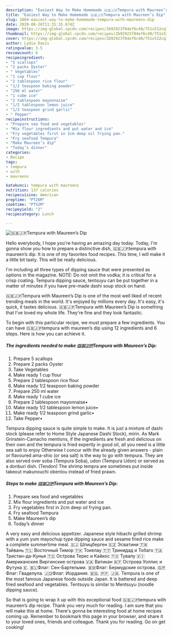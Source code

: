```yaml
---
description: "Easiest Way to Make Homemade 🇬🇧🇯🇵Tempura with Maureen’s Dip"
title: "Easiest Way to Make Homemade 🇬🇧🇯🇵Tempura with Maureen’s Dip"
slug: 1069-easiest-way-to-make-homemade-tempura-with-maureens-dip
date: 2020-08-26T11:31:15.674Z
image: https://img-global.cpcdn.com/recipes/2b92923f84ef6c40/751x532cq70/🇬🇧🇯🇵tempura-with-maureens-dip-recipe-main-photo.jpg
thumbnail: https://img-global.cpcdn.com/recipes/2b92923f84ef6c40/751x532cq70/🇬🇧🇯🇵tempura-with-maureens-dip-recipe-main-photo.jpg
cover: https://img-global.cpcdn.com/recipes/2b92923f84ef6c40/751x532cq70/🇬🇧🇯🇵tempura-with-maureens-dip-recipe-main-photo.jpg
author: Lydia Davis
ratingvalue: 3.5
reviewcount: 6
recipeingredient:
- "5 scallops"
- "2 packs Oyster"
- " Vegetables"
- "1 cup flour"
- "2 tablespoon rice flour"
- "1/2 teaspoon baking powder"
- "250 ml water"
- "1 cube ice"
- "2 tablespoon mayonnaise"
- "1/2 tablespoon lemon juice"
- "1/2 teaspoon grind garlic"
- " Pepper"
recipeinstructions:
- "Prepare sea food and vegetables"
- "Mix flour ingredients and put water and ice"
- "Fry vegetables first in 2cm deep oil frying pan."
- "Fry seafood Tempura"
- "Make Maureen’s dip"
- "Today’s dinner"
categories:
- Recipe
tags:
- tempura
- with
- maureens

katakunci: tempura with maureens 
nutrition: 137 calories
recipecuisine: American
preptime: "PT26M"
cooktime: "PT52M"
recipeyield: "2"
recipecategory: Lunch

---
```



![🇬🇧🇯🇵Tempura with Maureen’s Dip](https://img-global.cpcdn.com/recipes/2b92923f84ef6c40/751x532cq70/🇬🇧🇯🇵tempura-with-maureens-dip-recipe-main-photo.jpg)

Hello everybody, I hope you're having an amazing day today. Today, I'm gonna show you how to prepare a distinctive dish, 🇬🇧🇯🇵tempura with maureen’s dip. It is one of my favorites food recipes. This time, I will make it a little bit tasty. This will be really delicious.

I&#39;m including all three types of dipping sauce that were presented as options in the magazine. NOTE: Do not omit the vodka; it is critical for a crisp coating. Tempura dipping sauce, tentsuyu can be put together in a matter of minutes if you have pre-made dashi soup stock on hand.

🇬🇧🇯🇵Tempura with Maureen’s Dip is one of the most well liked of recent trending meals in the world. It's enjoyed by millions every day. It's easy, it's quick, it tastes delicious. 🇬🇧🇯🇵Tempura with Maureen’s Dip is something that I've loved my whole life. They're fine and they look fantastic.


To begin with this particular recipe, we must prepare a few ingredients. You can have 🇬🇧🇯🇵tempura with maureen’s dip using 12 ingredients and 6 steps. Here is how you can achieve it.

<!--inarticleads1-->

##### The ingredients needed to make 🇬🇧🇯🇵Tempura with Maureen’s Dip:

1. Prepare 5 scallops
1. Prepare 2 packs Oyster
1. Take  Vegetables
1. Make ready 1 cup flour
1. Prepare 2 tablespoon rice flour
1. Make ready 1/2 teaspoon baking powder
1. Prepare 250 ml water
1. Make ready 1 cube ice
1. Prepare 2 tablespoon mayonnaise•
1. Make ready 1/2 tablespoon lemon juice•
1. Make ready 1/2 teaspoon grind garlic•
1. Take  Pepper•


Tempura dipping sauce is quite simple to make. It is just a mixture of dashi stock (please refer to Home Style Japanese Dashi Stock), mirin. As Mark Grinstein-Camacho mentions, if the ingredients are fresh and delicious on their own and the tempura is fried expertly in good oil, all you need is a little sea salt to enjoy Otherwise I concur with the already given answers - plain or flavoured ama-shio (or sea salt) is the way to go with tempura. They are also served over soba (Tempura Soba), udon (Tempura Udon) or served as a donburi dish. (Tendon) The shrimp tempra are sometimes put inside takeout makunouchi obentou instead of fried prawn. 

<!--inarticleads2-->

##### Steps to make 🇬🇧🇯🇵Tempura with Maureen’s Dip:

1. Prepare sea food and vegetables
1. Mix flour ingredients and put water and ice
1. Fry vegetables first in 2cm deep oil frying pan.
1. Fry seafood Tempura
1. Make Maureen’s dip
1. Today’s dinner


A very easy and delicious appetizer. Japanese style hibachi grilled shrimp with a yum yum mayochup type dipping sauce and sesame fried rice make a complete summertime meal. 🇸🇯 Шпицберген 🇸🇿 Эсватини 🇹🇼 Тайвань 🇹🇱 Восточный Тимор 🇹🇰 Токелау 🇹🇹 Тринидад и Тобаго 🇹🇦 Тристан-да-Кунья 🇹🇨 Острова Теркс и Кайкос 🇹🇻 Тувалу 🇻🇮 Американские Виргинские острова 🇻🇦 Ватикан 🇼🇫 Острова Уоллис и Футуна 🇪. 🇧🇱Флаг: Сен-Бартельми. 🇧🇲Флаг: Бермудские острова. 🇬🇵Флаг: Гваделупа. 🇯🇴Флаг: Иордания. 🇧🇬. 🇵🇫. 🇯🇲. Tempura is one of the most famous Japanese foods outside Japan. It is battered and deep fried seafood and vegetables. Tentsuyu is similar to Mentsuyu (noodle dipping sauce). 

So that is going to wrap it up with this exceptional food 🇬🇧🇯🇵tempura with maureen’s dip recipe. Thank you very much for reading. I am sure that you will make this at home. There's gonna be interesting food at home recipes coming up. Remember to bookmark this page in your browser, and share it to your loved ones, friends and colleague. Thank you for reading. Go on get cooking!
